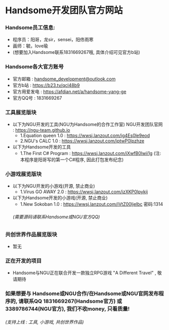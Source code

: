 # Handsome开发团队官方网站
### Handsome员工信息:
- 程序员：阳哥，龙sir，sensei，阳佟雨寒                                      
- 画师：毓，love瑜
- (想要加入Handsome联系1831669267哦, 具体介绍可见官方b站)
                       
### Handsome各大官方账号
- 官方邮箱 : handsome_development@outlook.com
- 官方b站 : <https://b23.tv/qcl48b9>    
- 官方用爱发电 : <https://afdian.net/a/handsome-yang-ge>
- 官方QQ号 : 1831669267

### 工具展览版块
- 以下为NGU开发的工具(NGU为Handsome的合作工作室) NGU开发团队官网 : <https://ngu-team.github.io>
  - 1.Equation queen 1.0 : <https://wwsj.lanzout.com/ig4Es0le9eod>
  - 2.NGU's CALC 1.0 : <https://wwsj.lanzout.com/iptwP0lpzhze>
- 以下为Handsome开发的工具
  - 1.The First C# Program : <https://wwsj.lanzout.com/iXwfB0lwii1g> (注:本程序是阳哥写的第一个C#程序, 因此打包发布纪念)

### 小游戏展览版块
- 以下为NGU开发的小游戏(开源, 禁止商业)
  - 1.Virus GO AWAY 2.0 : <https://wwsj.lanzout.com/izXKP0lpykij>
- 以下为Handsome开发的小游戏(开源, 禁止商业)
  - 1.New Sokoban 1.0 : <https://wwsj.lanzout.com/iVtZ00ljelbc> 密码:1314
  ###### (需要源码请联系Handsome或NGU官方QQ)

### 共创世界作品展览版块
- 暂无

### 正在开发的项目
- Handsome与NGU正在联合开发一款独立RPG游戏 "A Different Travel" , 敬请期待

### 如果想要与 Handsome或NGU合作/在Handsome或NGU官网发布程序的, 请联系QQ 1831669267(Handsome官方) 或 3389786744(NGU官方), 我们不收money, 只看质量!
###### (支持上线 : 工具, 小游戏, 共创世界作品)
